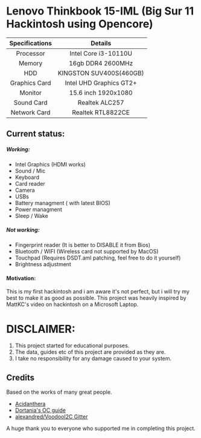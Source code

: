 # Lenovo Thinkbook 15-IML (Big Sur 11 Hackintosh using Opencore)

| Specifications | Details |
|:-: |:-: |
| Processor | Intel Core i3-10110U  |
| Memory | 16gb DDR4 2600MHz |
| HDD | KINGSTON SUV400S(460GB) |
| Graphics Card | Intel UHD Graphics GT2+ | 
| Monitor | 15.6 inch 1920x1080 |
| Sound Card | Realtek ALC257 |
| Network Card | Realtek RTL8822CE |

## Current status:
##### Working:
- Intel Graphics (HDMI works)
- Sound / Mic 
- Keyboard
- Card reader
- Camera
- USBs
- Battery managment ( with latest BIOS)
- Power managment
- Sleep / Wake

##### Not working:
- Fingerprint reader (It is better to DISABLE it from Bios)
- Bluetooth / WIFI (Wireless card not supported by MacOS)
- Touchpad (Requires DSDT.aml patching, feel free to do it yourself)
- Brightness adjustment

#### Motivation:
This is my first hackintosh and i am aware it's not perfect, but i will try my best to make it as good as possible. This project was heavily inspired by MattKC's video on hackintosh on a Microsoft Laptop.

# DISCLAIMER:
1. This project started for educational purposes. 
2. The data, guides etc of this project are provided as they are. 
3. I take no responsibility for any damage caused to your system.
## Credits
Based on the works of many great people.
- [Acidanthera](https://github.com/acidanthera)
- [Dortania's OC guide](https://dortania.github.io/OpenCore-Install-Guide/)
- [alexandred/VoodooI2C Gitter](https://gitter.im/alexandred/VoodooI2C)

A huge thank you to everyone who supported me in completing this project.

